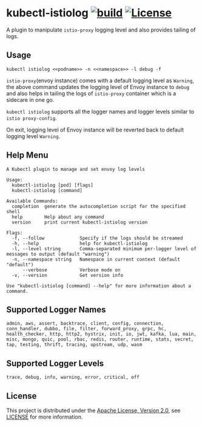 # kubectl-istiolog [![build](https://github.com/TejaBeta/kubectl-istiolog/actions/workflows/build.yml/badge.svg?branch=main)](https://github.com/TejaBeta/kubectl-istiolog/actions/workflows/build.yml) [![License](https://img.shields.io/badge/License-Apache%202.0-green.svg)](./LICENSE)

A plugin to manipulate `istio-proxy` logging level and also 
provides tailing of logs.

## Usage

```
kubectl istiolog <<podname>> -n <<namespace>> -l debug -f
```

`istio-proxy`(envoy instance) comes with a default logging level as `Warning`, 
the above command updates the logging level of Envoy instance to `debug` and 
also helps in tailing the logs of `istio-proxy` container which is a sidecare
in one go. 

`kubectl istiolog` supports all the logger names and logger levels similar
to `istio proxy-config`.

On exit, logging level of Envoy instance will be reverted back to default 
logging level `Warning`.

## Help Menu

```
A Kubectl plugin to manage and set envoy log levels

Usage:
  kubectl-istiolog [pod] [flags]
  kubectl-istiolog [command]

Available Commands:
  completion  generate the autocompletion script for the specified shell
  help        Help about any command
  version     print current kubectl-istiolog version

Flags:
  -f, --follow             Specify if the logs should be streamed
  -h, --help               help for kubectl-istiolog
  -l, --level string       Comma-separated minimum per-logger level of messages to output (default "warning")
  -n, --namespace string   Namespace in current context (default "default")
      --verbose            Verbose mode on
  -v, --version            Get version info

Use "kubectl-istiolog [command] --help" for more information about a command.
```

## Supported Logger Names

```
admin, aws, assert, backtrace, client, config, connection, conn_handler, dubbo, file, filter, forward_proxy, grpc, hc, health_checker, http, http2, hystrix, init, io, jwt, kafka, lua, main, misc, mongo, quic, pool, rbac, redis, router, runtime, stats, secret, tap, testing, thrift, tracing, upstream, udp, wasm
```

## Supported Logger Levels

```
trace, debug, info, warning, error, critical, off
```

## License
This project is distributed under the 
[Apache License, Version 2.0](http://www.apache.org/licenses/LICENSE-2.0), see
[LICENSE](./LICENSE) for more information.
